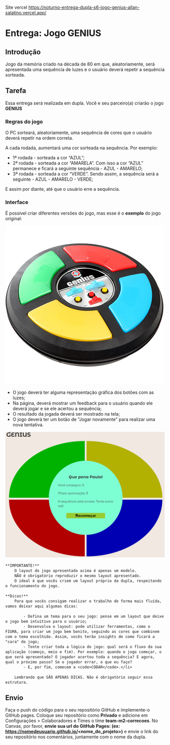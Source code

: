 Site vercel https://noturno-entrega-dupla-s6-jogo-genius-allan-salatino.vercel.app/

# Entrega: Jogo GENIUS

## Introdução

Jogo da memória criado na década de 80 em que, aleatoriamente, será apresentada uma sequência de luzes e o usuário deverá repetir a sequência sorteada.

## Tarefa

Essa entrega será realizada em dupla. Você e seu parceiro(a) criarão o jogo **GENIUS**

### Regras do jogo

O PC sorteará, aleatoriamente, uma sequência de cores que o usuário deverá repetir na ordem correta.

A cada rodada, aumentará uma cor sorteada na sequência. Por exemplo:

- 1ª rodada - sorteada a cor “AZUL”;
- 2ª rodada - sorteada a cor “AMARELA”. Com isso a cor “AZUL” permanece e ficará a seguinte sequência - AZUL - AMARELO;
- 3ª rodada - sorteada a cor “VERDE”. Sendo assim, a sequência será a seguinte - AZUL - AMARELO - VERDE;

E assim por diante, até que o usuário erre a sequência.

### Interface

É possível criar diferentes versões do jogo, mas esse é o **exemplo** do jogo original:

![Jogo Original do GENIUS](./img/genius_game.jpg)

- O jogo deverá ter alguma representação gráfica dos botões com as luzes;
- Na página, deverá mostrar um feedback para o usuário quando ele deverá jogar e se ele acertou a sequência;
- O resultado da jogada deverá ser mostrado na tela;
- O jogo deverá ter um botão de "Jogar novamente" para realizar uma nova tentativa.

![Exemplo do jogo](./img/genius-game-gif.gif)

    **IMPORTANTE!**
        O layout do jogo apresentado acima é apenas um modelo.
        NÃO é obrigatório reproduzir o mesmo layout apresentado.
        O ideal é que vocês criem um layout próprio da dupla, respeitando o funcionamento do jogo.

    **Dicas!**
        Para que vocês consigam realizar o trabalho de forma mais fluída, vamos deixar aqui algumas dicas:

            - Defina um tema para o seu jogo: pense em um layout que deixe o jogo bem intuitivo para o usuário;
            - Desenvolva o layout: pode utilizar ferramentas, como o FIGMA, para criar um jogo bem bonito, seguindo as cores que combinem com o tema escolhido. Assim, vocês terão insights de como ficará a "cara" do jogo;
            - Tente criar toda a lógica do jogo: qual será o fluxo da sua aplicação (começo, meio e fim). Por exemplo: quando o jogo começar, o que será apresentado? O jogador acertou toda a sequência? E agora, qual o próximo passo? Se o jogador errar, o que eu faço?
            - E, por fim, comecem a <code>CODAR</code>.</li>

        Lembrando que SÃO APENAS DICAS. Não é obrigatório seguir essa estrutura.

## Envio

Faça o push do código para o seu repositório GitHub e implemente-o GitHub pages. Coloque seu repositório como **Privado** e adicione em Configurações > Colaboradores e Times o time **team-m2-correcoes**. No Canvas, por favor, **envie sua url do GitHub Pages: (ex: https://nomedeusuario.github.io/<nome_do_projeto>)** e envie o link do seu repositório nos comentários, juntamente com o nome da dupla.
